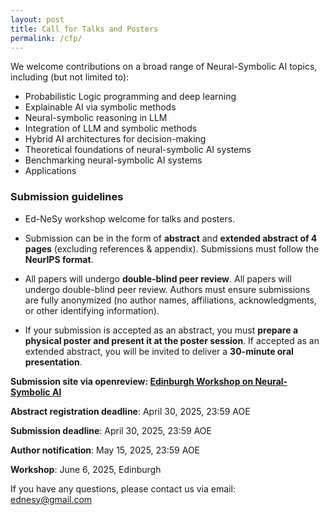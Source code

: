 ```yaml
---
layout: post
title: Call for Talks and Posters
permalink: /cfp/
---
```


<!-- The Workshop will be held in person on Monday, 13 May 2024, in Singapore, as a part of the [The Web Conference 2024](https://www2024.thewebconf.org/). -->

<!-- and for **the camera ready submission**, which has the correct notice at the first page of your paper. Please use the option `\usepackage[final]{xx}` in your main text file. Please **upload your camera ready version via making a revision at OpenReview**.  -->

We welcome contributions on a broad range of Neural-Symbolic AI topics, including (but not limited to):  

- Probabilistic Logic programming and deep learning 
- Explainable AI via symbolic methods 
- Neural-symbolic reasoning in LLM
- Integration of LLM and symbolic methods  
- Hybrid AI architectures for decision-making  
- Theoretical foundations of neural-symbolic AI systems
- Benchmarking neural-symbolic AI systems
- Applications 

### Submission guidelines

- Ed-NeSy workshop welcome for talks and posters.

- Submission can be in the form of **abstract** and **extended abstract of 4 pages** (excluding references & appendix). Submissions must follow the **NeurIPS format**. 

- All papers will undergo **double-blind peer review**. All papers will undergo double-blind peer review.  Authors must ensure submissions are fully anonymized (no author names, affiliations, acknowledgments, or other identifying information). 

-  If your submission is accepted as an abstract, you must **prepare a physical poster and present it at the poster session**. If accepted as an extended abstract, you will be invited to deliver a **30-minute oral presentation**.


<!-- Posters will need to be A1 size 23.4”w x 33.1”h (W 59.4 x H 89.1 cm) size, portrait (not landscape) and must be submitted in PDF format. Outstanding posters will be invited for a talk. -->

<!--Posters will need to be A1 size, portrait (not landscape) and must be submitted in PDF format. -->
<!-- ~~8~~ 9 pages (excluding references and supplementary materials).  -->
<!--**6 presented by oral talks.** -->
<!--**We will select xx papers for short spotlight presentations and 2 papers for the outstanding paper.**-->
<!-- by [contacting the workshop committee](mailto:xx@xx.com). -->
<!-- We sincerely appreciate the sponsorship from xx on our workshop. -->

**Submission site via openreview: [Edinburgh Workshop on Neural-Symbolic AI](openreview)** <br>

**Abstract registration deadline**: April 30, 2025, 23:59 AOE <br>

**Submission deadline**: April 30, 2025, 23:59 AOE

**Author notification**: May 15, 2025, 23:59 AOE

**Workshop**: June 6, 2025, Edinburgh <br>


If you have any questions, please contact us via email:<br>
[ednesy@gmail.com](mailto:ednesy@gmail.com)

<!-- ### Sponsorship
*WWW 2024 xx Workshop is generously sponsored by xx.*
<img src="https://github.com/xx/xx.github.io/blob/master/images/xx.png?raw=true" alt="xx sponsorship" width="250" height="85"> -->
